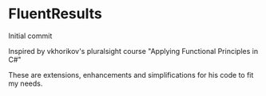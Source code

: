 # FluentResults
Initial commit

Inspired by vkhorikov's pluralsight course "Applying Functional Principles in C#"

These are extensions, enhancements and simplifications for his code to fit my needs. 

